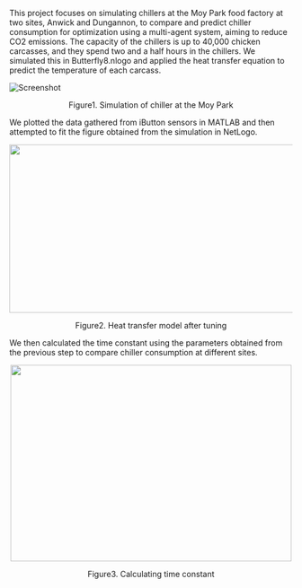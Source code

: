 This project focuses on simulating chillers at the Moy Park food factory at two sites, Anwick and Dungannon, to compare and predict chiller consumption for optimization using a multi-agent system, aiming to reduce CO2 emissions. The capacity of the chillers is up to 40,000 chicken carcasses, and they spend two and a half hours in the chillers. We simulated this in Butterfly8.nlogo and applied the heat transfer equation to predict the temperature of each carcass.

![Screenshot](https://github.com/user-attachments/assets/3a2a4945-d6f2-4297-9e65-270801d83e94)
<p align="center" >
Figure1. Simulation of chiller at the Moy Park

We plotted the data gathered from iButton sensors in MATLAB and then attempted to fit the figure obtained from the simulation in NetLogo.

<p align="center" >
<img src="https://github.com/hgolshanian/Netlogo/blob/main/Photos/Capture4.PNG" width=550 height=300>
<p align="center" >
Figure2. Heat transfer model after tuning


We then calculated the time constant using the parameters obtained from the previous step to compare chiller consumption at different sites.
<p align="center" >
<img src="https://github.com/hgolshanian/Netlogo/blob/main/Photos/Capture5.PNG" width=500 height=350>
<p align="center" >
Figure3. Calculating time constant
